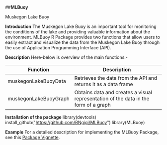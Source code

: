 ##**MLBuoy**

Muskegon Lake Buoy

**Introduction**
The Muskegon Lake Buoy is an important tool for monitoring the conditions of the lake and providing valuable information about the environment. MLBuoy R Package provides two functions that allow users to easily extract and visualize the data from the Muskegon Lake Buoy through the use of Application Programming Interface (API).

**Description**
Here-below is overview of the main functions:-

| Function | Description |
|----------|----------|
| muskegonLakeBuoyData | Retrieves the data from the API and returns it as a data frame |
| muskegonLakeBuoyGraph | Obtains data and creates a visual representation of the data in the form of a graph |

**Installation of the package**
 library(devtools)
 install_github("https://github.com/BNgigi/MLBuoy")
 library(MLBuoy)

**Example**
For a detailed description for implementing the MLBuoy Package, see this [Package Vignette](https://bngigi.github.io/UMAPgp-R-Package/articles/umapgp-vignette.html).
